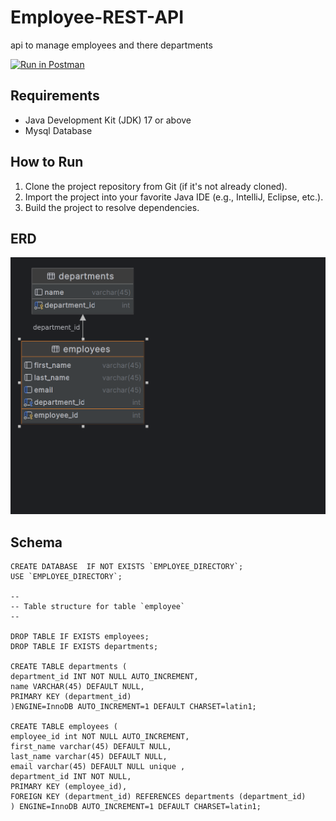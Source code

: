 # Employee-REST-API
api to manage employees and there departments

[![Run in Postman](https://run.pstmn.io/button.svg)](https://www.postman.com/satellite-astronaut-99993862/workspace/public/collection/27464457-c34802a6-6197-4d01-9f4c-94acdcf7982b?action=share&creator=27464457)


## Requirements
- Java Development Kit (JDK) 17 or above
- Mysql Database

## How to Run
1. Clone the project repository from Git (if it's not already cloned).
2. Import the project into your favorite Java IDE (e.g., IntelliJ, Eclipse, etc.).
3. Build the project to resolve dependencies.

## ERD

<img src="imges/departments.png">

## Schema
```
CREATE DATABASE  IF NOT EXISTS `EMPLOYEE_DIRECTORY`;
USE `EMPLOYEE_DIRECTORY`;

--
-- Table structure for table `employee`
--

DROP TABLE IF EXISTS employees;
DROP TABLE IF EXISTS departments;

CREATE TABLE departments (
department_id INT NOT NULL AUTO_INCREMENT,
name VARCHAR(45) DEFAULT NULL,
PRIMARY KEY (department_id)
)ENGINE=InnoDB AUTO_INCREMENT=1 DEFAULT CHARSET=latin1;

CREATE TABLE employees (
employee_id int NOT NULL AUTO_INCREMENT,
first_name varchar(45) DEFAULT NULL,
last_name varchar(45) DEFAULT NULL,
email varchar(45) DEFAULT NULL unique ,
department_id INT NOT NULL,
PRIMARY KEY (employee_id),
FOREIGN KEY (department_id) REFERENCES departments (department_id)
) ENGINE=InnoDB AUTO_INCREMENT=1 DEFAULT CHARSET=latin1;
```